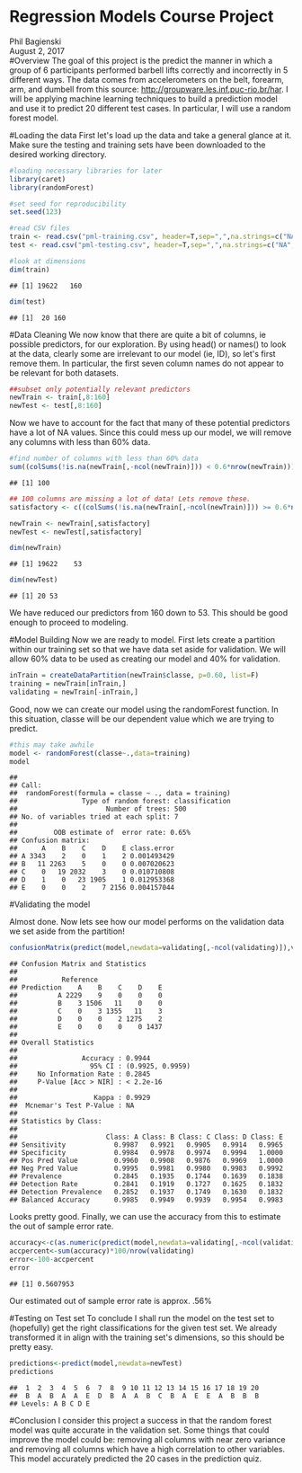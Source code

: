 # Regression Models Course Project
Phil Bagienski  
August 2, 2017  
#Overview
The goal of this project is the predict the manner in which a group of 6 participants performed barbell lifts correctly and incorrectly in 5 different ways. The data comes from accelerometers on the belt, forearm, arm, and dumbell from this source: http://groupware.les.inf.puc-rio.br/har. I will be applying machine learning techniques to build a prediction model and use it to predict 20 different test cases. In particular, I will use a random forest model.



#Loading the data
First let's load up the data and take a general glance at it. Make sure the testing and training sets have been downloaded to the desired working directory.


```r
#loading necessary libraries for later
library(caret)
library(randomForest)

#set seed for reproducibility
set.seed(123)
```

```r
#read CSV files
train <- read.csv("pml-training.csv", header=T,sep=",",na.strings=c("NA",""))
test <- read.csv("pml-testing.csv", header=T,sep=",",na.strings=c("NA",""))

#look at dimensions
dim(train)
```

```
## [1] 19622   160
```

```r
dim(test)
```

```
## [1]  20 160
```

#Data Cleaning
We now know that there are quite a bit of columns, ie possible predictors, for our exploration. By using head() or names() to look at the data, clearly some are irrelevant to our model (ie, ID), so let's first remove them. In particular, the first seven column names do not appear to be relevant for both datasets.


```r
##subset only potentially relevant predictors
newTrain <- train[,8:160]
newTest <- test[,8:160]
```

Now we have to account for the fact that many of these potential predictors have a lot of NA values. Since this could mess up our model, we will remove any columns with less than 60% data.


```r
#find number of columns with less than 60% data
sum((colSums(!is.na(newTrain[,-ncol(newTrain)])) < 0.6*nrow(newTrain)))
```

```
## [1] 100
```

```r
## 100 columns are missing a lot of data! Lets remove these.
satisfactory <- c((colSums(!is.na(newTrain[,-ncol(newTrain)])) >= 0.6*nrow(newTrain)))

newTrain <- newTrain[,satisfactory]
newTest <- newTest[,satisfactory]

dim(newTrain)
```

```
## [1] 19622    53
```

```r
dim(newTest)
```

```
## [1] 20 53
```

We have reduced our predictors from 160 down to 53. This should be good enough to proceed to modeling.

#Model Building
Now we are ready to model. First lets create a partition within our training set so that we have data set aside for validation. We will allow 60% data to be used as creating our model and 40% for validation.


```r
inTrain = createDataPartition(newTrain$classe, p=0.60, list=F)
training = newTrain[inTrain,]
validating = newTrain[-inTrain,]
```

Good, now we can create our model using the randomForest function. In this situation, classe will be our dependent value which we are trying to predict.




```r
#this may take awhile
model <- randomForest(classe~.,data=training)
model
```

```
## 
## Call:
##  randomForest(formula = classe ~ ., data = training) 
##                Type of random forest: classification
##                      Number of trees: 500
## No. of variables tried at each split: 7
## 
##         OOB estimate of  error rate: 0.65%
## Confusion matrix:
##      A    B    C    D    E class.error
## A 3343    2    0    1    2 0.001493429
## B   11 2263    5    0    0 0.007020623
## C    0   19 2032    3    0 0.010710808
## D    1    0   23 1905    1 0.012953368
## E    0    0    2    7 2156 0.004157044
```

#Validating the model

Almost done. Now lets see how our model performs on the validation data we set aside from the partition!

```r
confusionMatrix(predict(model,newdata=validating[,-ncol(validating)]),validating$classe)
```

```
## Confusion Matrix and Statistics
## 
##           Reference
## Prediction    A    B    C    D    E
##          A 2229    9    0    0    0
##          B    3 1506   11    0    0
##          C    0    3 1355   11    3
##          D    0    0    2 1275    2
##          E    0    0    0    0 1437
## 
## Overall Statistics
##                                           
##                Accuracy : 0.9944          
##                  95% CI : (0.9925, 0.9959)
##     No Information Rate : 0.2845          
##     P-Value [Acc > NIR] : < 2.2e-16       
##                                           
##                   Kappa : 0.9929          
##  Mcnemar's Test P-Value : NA              
## 
## Statistics by Class:
## 
##                      Class: A Class: B Class: C Class: D Class: E
## Sensitivity            0.9987   0.9921   0.9905   0.9914   0.9965
## Specificity            0.9984   0.9978   0.9974   0.9994   1.0000
## Pos Pred Value         0.9960   0.9908   0.9876   0.9969   1.0000
## Neg Pred Value         0.9995   0.9981   0.9980   0.9983   0.9992
## Prevalence             0.2845   0.1935   0.1744   0.1639   0.1838
## Detection Rate         0.2841   0.1919   0.1727   0.1625   0.1832
## Detection Prevalence   0.2852   0.1937   0.1749   0.1630   0.1832
## Balanced Accuracy      0.9985   0.9949   0.9939   0.9954   0.9983
```
Looks pretty good. Finally, we can use the accuracy from this to estimate the out of sample error rate.

```r
accuracy<-c(as.numeric(predict(model,newdata=validating[,-ncol(validating)])==validating$classe))
accpercent<-sum(accuracy)*100/nrow(validating)
error<-100-accpercent
error
```

```
## [1] 0.5607953
```
Our estimated out of sample error rate is approx. .56%

#Testing on Test set
To conclude I shall run the model on the test set to (hopefully) get the right classifications for the given test set. We already transformed it in align with the training set's dimensions, so this should be pretty easy.


```r
predictions<-predict(model,newdata=newTest)
predictions
```

```
##  1  2  3  4  5  6  7  8  9 10 11 12 13 14 15 16 17 18 19 20 
##  B  A  B  A  A  E  D  B  A  A  B  C  B  A  E  E  A  B  B  B 
## Levels: A B C D E
```

#Conclusion
I consider this project a success in that the random forest model was quite accurate in the validation set. Some things that could improve the model could be: removing all columns with near zero variance and removing all columns which have a high correlation to other variables. This model accurately predicted the 20 cases in the prediction quiz.
